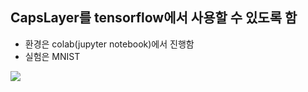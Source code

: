 ## CapsLayer를 tensorflow에서 사용할 수 있도록 함
- 환경은 colab(jupyter notebook)에서 진행함
- 실험은 MNIST

![](https://github.com/keicoon/CapsNet/blob/master/tf-colab/capture/log.png)